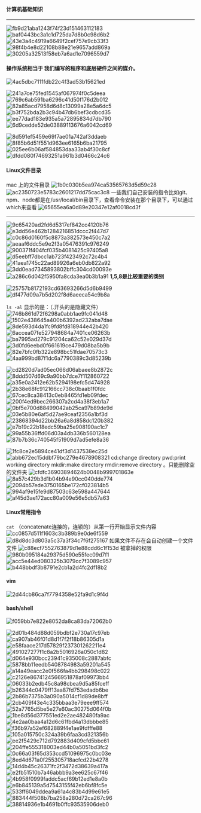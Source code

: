 
#### 计算机基础知识
---
![fb9d21aba1243f74f23d151463112183](《鸟哥的Linux私房菜》学习笔记（上）.resources/18668883-9F89-4219-BF97-F37081D01A6F.png)
![baf0443bc3a1c1d725da7d8b0c98d6b2](《鸟哥的Linux私房菜》学习笔记（上）.resources/F241F85A-174C-42F7-BF27-AF827BFB7D9E.png)
![43e3a4c4919a6649f2cef757e9cb33f3](《鸟哥的Linux私房菜》学习笔记（上）.resources/FB664746-E4F1-42DF-9A2B-8BA6612C90B3.png)
![98f4b4e8d22108b88e21e9657add869a](《鸟哥的Linux私房菜》学习笔记（上）.resources/C746684F-68DF-4DFC-B0E4-94AF39CD1681.png)
![30205a32513f58eb7a6ad1e7096559d7](《鸟哥的Linux私房菜》学习笔记（上）.resources/BB8E807D-1111-4C1D-9F0A-37D8D9E01005.png)
#### **操作系统相当于 我们编写的程序和底层硬件之间的媒介。**
![4ac5dbc7111fdb22c4f3ad53b15621ed](《鸟哥的Linux私房菜》学习笔记（上）.resources/4B35C1A1-A032-49A7-8855-6FBD870FDB02.png)

![241a7ce75fed1545af067974f0c5deea](《鸟哥的Linux私房菜》学习笔记（上）.resources/28161BE6-4402-4794-BA6D-59A05B143961.png)
![769c6ab591ba6296c41d50f176d2b012](《鸟哥的Linux私房菜》学习笔记（上）.resources/2D036320-F5AF-47C8-9A7B-64E5509F2983.png)
![82a85acd7958d6d8c13099a28e5a6dc5](《鸟哥的Linux私房菜》学习笔记（上）.resources/B8C3B163-F95F-48C4-81C0-F8F75D32D6EE.png)
![b3f752bda2b3c94b47db6bef3cdbcd35](《鸟哥的Linux私房菜》学习笔记（上）.resources/3FFA5C8A-C78F-4D3A-B977-8D269A3A00E1.png)
![ee77dad183e935a5a72895834d7db790](《鸟哥的Linux私房菜》学习笔记（上）.resources/64DF9C14-131F-4112-A848-AE7A63E4FD61.png)
![6d9cedde52de03889113676a6042cd69](《鸟哥的Linux私房菜》学习笔记（上）.resources/50271212-B286-49DF-A49A-51E695636424.png)

![8d591ef5459e69f7ae01a742af3ddaeb](《鸟哥的Linux私房菜》学习笔记（上）.resources/AA5B035A-2DB3-4090-BB45-15BE2A8391D5.png)
![8f85b6d51f551d963ee6165b6ba21795](《鸟哥的Linux私房菜》学习笔记（上）.resources/2DFE5AF8-017F-43B9-8478-AE789D6D65AB.png)
![025ee6b06af584853daa33ab4f30c8cf](《鸟哥的Linux私房菜》学习笔记（上）.resources/27F0EBC0-898F-4001-9821-4EF714113E4C.png)
![dfdd080f74693251a961b3d0466c24c6](《鸟哥的Linux私房菜》学习笔记（上）.resources/D337155C-8657-412C-AB85-BF8DB51D7EE5.png)

#### Linux文件目录
mac 上的文件目录
![1b0c030b5ea974ca53565763d5d59c28](《鸟哥的Linux私房菜》学习笔记（上）.resources/5E28E3BF-ED3A-48EE-A9D2-0AA2E1F142BC.png)
![ac2350723e5783c2601217dd75cac3c8](《鸟哥的Linux私房菜》学习笔记（上）.resources/3708DE2C-F303-4657-95C2-BC66FD23FBF2.png)
一些我们自己安装的指令比如git、npm、node都是在/usr/local/bin目录下，查看命令安装在那个目录下，可以通过which来查看
![65655ea6a0d89e20347e12af0018cd3f](《鸟哥的Linux私房菜》学习笔记（上）.resources/26E777A5-25E2-433E-A96B-93E3C60BA99C.png)

---


![9c65420ad2fd6d5317ef842cc4120b76](《鸟哥的Linux私房菜》学习笔记（上）.resources/732B60D7-4668-4295-BCEF-229B43CB35D1.png)
![e3dd56e462b1284216851dccc2f447d7](《鸟哥的Linux私房菜》学习笔记（上）.resources/ACD4BDF3-413F-426F-A4D1-30CAA5F08262.png)
![c0c86d0160f5c8873a382573e450c7a2](《鸟哥的Linux私房菜》学习笔记（上）.resources/79284340-9F4E-466C-BA30-68FD3486F93F.png)
![aeaaf6ddc5e9e2f3a05476391c976249](《鸟哥的Linux私房菜》学习笔记（上）.resources/8A7898F2-A52A-4FA1-B212-9FED049650CA.png)
![900371f404fcf035b4081425c97405a8](《鸟哥的Linux私房菜》学习笔记（上）.resources/D8C018E3-FD69-45DA-80EF-427EE91FDD98.png)
![d5eebff7dbcc1ab723f423492c72c4b4](《鸟哥的Linux私房菜》学习笔记（上）.resources/EE444EA2-ECAE-4A98-A2BB-91DDC5D4DD37.png)
![41aea1745c22ad89926a6eb0db822a92](《鸟哥的Linux私房菜》学习笔记（上）.resources/C96911A8-7270-4AD5-BBCF-EBC5FA15C709.png)
![3dd0ead7345893802bffc304cd00093e](《鸟哥的Linux私房菜》学习笔记（上）.resources/EF5A739F-E05D-4A88-BD4F-B65332081AF9.png)
![a286c6d042f5950fa8cda3ea0b3b1a91](《鸟哥的Linux私房菜》学习笔记（上）.resources/9285EC99-F2B8-45DE-89F2-70E5693B91BA.png)
**1,5,8是比较重要的类别**


![25757b8172193cd63693266d5d6b9499](《鸟哥的Linux私房菜》学习笔记（上）.resources/77096438-E083-4DF0-9491-FA37AB2FF4EA.png)
![df477d09a7b5d202f8d6aeeca54c9b8a](《鸟哥的Linux私房菜》学习笔记（上）.resources/48D31503-B4FE-4DBA-9EBD-DBDFACE330C3.png)

`ls -al`
显示的是：（.开头的是隐藏文件）
![746b861d72f6298a0abb1ae9fc041d48](《鸟哥的Linux私房菜》学习笔记（上）.resources/D6FEE766-AC0C-46EA-9891-B2BC63C9D2DD.png)
![1502e438645a400b6392ad232aba7dae](《鸟哥的Linux私房菜》学习笔记（上）.resources/8C905D66-E3F9-411C-A7BF-58C26437CBA6.png)
![8de593d4da1fc9fd8fd818944e42b420](《鸟哥的Linux私房菜》学习笔记（上）.resources/E5C4F8DF-672D-4137-A91D-8AC6CC4955E0.png)
![6accea07fe527948684a7401ce06263b](《鸟哥的Linux私房菜》学习笔记（上）.resources/F98040EB-641A-4395-BE1F-003897FE565E.png)
![ba7995ad279c91204ca62c52e029d37d](《鸟哥的Linux私房菜》学习笔记（上）.resources/F2B1B261-AB47-45C2-93C8-B2900C458DDE.png)
![3d0fd6eebd0f661619ce479d08ba5b9b](《鸟哥的Linux私房菜》学习笔记（上）.resources/804E2BF1-30EC-4E83-8D02-1B94AD6DC1E2.png)
![82e7bfc0fb322e898bc51fdae70573c3](《鸟哥的Linux私房菜》学习笔记（上）.resources/543189DB-85C6-472F-9E68-8A0FD8FB3D79.png)
![4aa999bd87f1dc6a7790389c3d85239b](《鸟哥的Linux私房菜》学习笔记（上）.resources/C1B30B40-92CA-46D0-BA8D-214AD5A7317C.png)

![cd2820d7ad05ec066d06abaee8b2872c](《鸟哥的Linux私房菜》学习笔记（上）.resources/9C80A73D-CA7D-41E5-BF3A-B9F8049F97E3.png)
![8ddd507d69c9a90bb7dce7f112860722](《鸟哥的Linux私房菜》学习笔记（上）.resources/D21B2C93-1B24-4DDE-87EA-25E297126DA5.png)
![a35e0a2412e62b5294198efc5d474928](《鸟哥的Linux私房菜》学习笔记（上）.resources/961434B0-5F7D-438C-9A6B-A37EAE094338.png)
![2b38e68fc912166cc738c0baab1f0fdc](《鸟哥的Linux私房菜》学习笔记（上）.resources/BCFD38E3-26A6-4A6D-8368-71D46CAD6946.png)
![67cec8ca38413c0eb8465fd1eb09fdec](《鸟哥的Linux私房菜》学习笔记（上）.resources/895039F5-0C3D-40BA-B428-1B4CB91816F8.png)
![200f4ed9bec266307a2cd4a38f3eb1a7](《鸟哥的Linux私房菜》学习笔记（上）.resources/9C7B487F-EB5F-4D38-81A0-6F454203847B.png)
![0bf5e700d88499042ab25ca97b89de9d](《鸟哥的Linux私房菜》学习笔记（上）.resources/A8D9CE31-6FF2-43D3-8566-E60BCE8F6F80.png)
![03e5b80e6af5d27ae9ceaf2356a1bf3d](《鸟哥的Linux私房菜》学习笔记（上）.resources/71BF0E0F-AB6F-4258-8E81-7B319F03B27F.png)
![23868394d22bb26a6a8d858dc120b382](《鸟哥的Linux私房菜》学习笔记（上）.resources/2DF5515A-2DF2-42C1-A981-71A36AC238BB.png)
![e7b19c22b18edc59ba25e908190ac1c7](《鸟哥的Linux私房菜》学习笔记（上）.resources/2D82D1BD-DB71-4704-A700-940A38D697BF.png)
![99a55b36ffd06d03a4db336b560128ea](《鸟哥的Linux私房菜》学习笔记（上）.resources/B49049AF-9B39-4BEC-987E-A1AE0E55A56A.png)
![87b7b36c740545f51909d7ad5efe8a36](《鸟哥的Linux私房菜》学习笔记（上）.resources/5500AE04-2CF0-43D7-A871-C747EB9CD8B6.png)

![1fc8ce2e5894ce41df3d1437538ec25d](《鸟哥的Linux私房菜》学习笔记（上）.resources/BE824E89-F47A-4700-915B-B59596A263BB.png)
![abb672ec15ddbf79bc279e4678908321](《鸟哥的Linux私房菜》学习笔记（上）.resources/D80B96ED-216B-4CCE-B3EA-13472BCF611E.png)
cd:change directory
pwd:print working directory
mkdir:make directory
rmdir:remove directory 。只能删除空的文件夹
![cfdfc36903894624b0048b999701863e](《鸟哥的Linux私房菜》学习笔记（上）.resources/5255110F-860C-45C4-8B55-09BB2EF38E77.png)
![8a57c429b3d1b04b94e90cc040dde774](《鸟哥的Linux私房菜》学习笔记（上）.resources/C096FCCB-BA7A-4A87-8131-6B43E844A4FC.png)
![2094b57ede3750165be172cf023814b5](《鸟哥的Linux私房菜》学习笔记（上）.resources/9521217F-2D74-4099-AD86-F0B6A07A4050.png)
![994af9e15fe9d87503c63e598a447644](《鸟哥的Linux私房菜》学习笔记（上）.resources/9BBDE425-1C6A-4DEC-AE72-D0565BC0AC64.png)
![af45d3ae172acc80a009e56e5db57a63](《鸟哥的Linux私房菜》学习笔记（上）.resources/7AED2357-F0E6-4E5F-BC75-57BC9FCA4C20.png)
#### Linux常用指令
`cat` （concatenate连接的，连锁的）从第一行开始显示文件内容
![cc0857d511f1603c3b389b9e0de6f559](《鸟哥的Linux私房菜》学习笔记（上）.resources/E8C2A712-CAB7-49DC-A828-A01ED0ADEF0F.png)
![d8d8dc3d803a5c37a3f34c7f6f275167](《鸟哥的Linux私房菜》学习笔记（上）.resources/A5C9425A-FDE9-4A7C-B30A-C207872F4125.png)
如果文件不存在会自动创建一个文件文件
![c88ecf7552763879d1e88cdd6c1f153d](《鸟哥的Linux私房菜》学习笔记（上）.resources/7C1DBE4B-7E37-419A-8B72-9524560A506A.png)
被拿掉的权限
![980b095184a29375d590e55fec09d7f1](《鸟哥的Linux私房菜》学习笔记（上）.resources/C8036C73-3936-4ADE-983A-8CB42594D4FA.png)
![acc5e44ed080325b3079cc7f3089c957](《鸟哥的Linux私房菜》学习笔记（上）.resources/3075024E-55F9-4583-96B2-533FFCAC1CF7.png)
![b448bbdf3b8791e2cb1a2d4fc2df18b2](《鸟哥的Linux私房菜》学习笔记（上）.resources/33EC894B-B1A9-4DDF-90AB-6AE7BA21C4E3.png)
#### vim
![2d44cb86ca7f7794358e52fa9d1c9f4d](《鸟哥的Linux私房菜》学习笔记（上）.resources/81217C40-5189-4A1C-AB2D-0BE8208E7AFD.png)

#### bash/shell
![f059bb7e822e8052da8ca83da72062b0](《鸟哥的Linux私房菜》学习笔记（上）.resources/5F5E1814-D249-41B3-9F45-8DA26EEC8401.png)

![2d01b484d88d059bdbf2e730a17c97eb](《鸟哥的Linux私房菜》学习笔记（上）.resources/BCB651CC-505D-4034-9FC0-5E4B1DB27F1A.png)
![ca907ab46f01d8d1f7f2f18b86305d1a](《鸟哥的Linux私房菜》学习笔记（上）.resources/08DBECD7-0EE4-4A6E-86EB-D648DC44DA7D.png)
![e58faace217d57829f237301262211e4](《鸟哥的Linux私房菜》学习笔记（上）.resources/AAB55A35-663F-419A-90C9-1D2D87BEDF4E.png)
![491027277f1c8a2b5016926a050c1d82](《鸟哥的Linux私房菜》学习笔记（上）.resources/B9EF3FD9-0E47-47E6-98D2-F084D1AB7854.png)
![d064e930bcc23941c935008c2887abfc](《鸟哥的Linux私房菜》学习笔记（上）.resources/9140C812-81F7-413E-84F6-DA94E0D8DCE8.png)
![5878bb11eedb5408784983a59201a545](《鸟哥的Linux私房菜》学习笔记（上）.resources/D383BDC5-1DA1-4E77-9695-2E5802B7569B.png)
![a14a49eacc2e0f566fa4bb298498c022](《鸟哥的Linux私房菜》学习笔记（上）.resources/D1EECC1F-EA60-4526-9B76-10AE527FF6AE.png)
![c2126e8674124566951878af09973bb4](《鸟哥的Linux私房菜》学习笔记（上）.resources/5730EB62-F251-4990-9584-FF39C707E8B3.png)
![06033b2edb45c8a98cbea9d5a85fceff](《鸟哥的Linux私房菜》学习笔记（上）.resources/02A5C5CC-854F-40CE-B505-318F554A5F4F.png)
![b26344c0479ff13aa87fd753edadb6be](《鸟哥的Linux私房菜》学习笔记（上）.resources/F0064A2E-6CDF-4150-8B83-F6C2FF036A2E.png)
![2b86b7375b3a090a5014cf1d89de8bff](《鸟哥的Linux私房菜》学习笔记（上）.resources/14687362-A838-4BBA-B45F-48EB9A39F497.png)
![2cb409f43e4c335bbaa3e79eee9ff574](《鸟哥的Linux私房菜》学习笔记（上）.resources/8B0F05B1-1331-4FFB-ACA9-6064529FE6BD.png)
![52a7765d5be5e27e60ac30275d064f0b](《鸟哥的Linux私房菜》学习笔记（上）.resources/A859E6BD-C7D8-4DF1-9EF9-244EDDB88575.png)
![1be8d56d377551ed2e2ae482480fa9ac](《鸟哥的Linux私房菜》学习笔记（上）.resources/7B14D52D-4C90-4112-AE3D-490A701DC271.png)
![4e2aa0baa4a12d6c61fbd4a13dbbbe85](《鸟哥的Linux私房菜》学习笔记（上）.resources/945F6BBD-3506-4903-A3E9-06C28C16F615.png)
![f36b97a52ef682889f4e1ae9fdfffe88](《鸟哥的Linux私房菜》学习笔记（上）.resources/3FDB42D4-60EA-43DA-A38A-DA9C26801051.png)
![105a015750c324a39b6faa3cd321356b](《鸟哥的Linux私房菜》学习笔记（上）.resources/89A5422E-A1D7-4EF6-BD1B-372740BF5D2A.png)
![ee2f5429c712d792883d409cfd5bbc61](《鸟哥的Linux私房菜》学习笔记（上）.resources/CCF1519F-80CB-4C3C-AF51-DEC40879E1FB.png)
![204ffe555318003ed44b0a5051bd3fc2](《鸟哥的Linux私房菜》学习笔记（上）.resources/4EB92255-51B9-4108-99C1-AC8F0334DF03.png)
![0c66a03f65d353ccd51096975c0bc03e](《鸟哥的Linux私房菜》学习笔记（上）.resources/4389B635-EF30-4B77-816F-9454389C80F4.png)
![8ed4d671a0f255305718acfcd22b4278](《鸟哥的Linux私房菜》学习笔记（上）.resources/D27EF377-38AD-454D-9F05-CEF402BA0F33.png)
![14d4b45c26371fc2f3472d38639a417a](《鸟哥的Linux私房菜》学习笔记（上）.resources/ACB07FC2-1EAD-4898-A009-CEE6FAEDF56F.png)
![e2fb51510b7a46abbb9a3ee625c67f46](《鸟哥的Linux私房菜》学习笔记（上）.resources/270D5F2D-8C2B-4B3D-953D-06AEE3233CB7.png)
![4b958f0999faddc5acf69b12ed1e8a0b](《鸟哥的Linux私房菜》学习笔记（上）.resources/9C95ED80-C33D-4B21-9AC3-E57ED645390F.png)
![e6b845139a5d7543155f42eb6bf8fc5e](《鸟哥的Linux私房菜》学习笔记（上）.resources/DF9C5FFB-B3A8-4207-A0D9-24F33A82FBAD.png)
![533ff6049ddea9a61a4c83b4d99e61e5](《鸟哥的Linux私房菜》学习笔记（上）.resources/0C002DAA-3A24-40DE-BF8E-8B8CBA630BCF.png)
![883444f508b7ba258a280d72ca267c96](《鸟哥的Linux私房菜》学习笔记（上）.resources/F58A6135-4F53-47DC-A37C-88C28EEDDF76.png)
![38814936e1b4691b0ffc93535906deb0](《鸟哥的Linux私房菜》学习笔记（上）.resources/31CB616B-A19B-4339-8C5D-E479528FF010.png)

